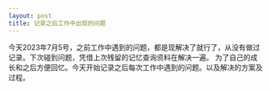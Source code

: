 ```yaml
---
layout: post
title: 记录之后工作中出现的问题
---
```

今天2023年7月5号，之前工作中遇到的问题，都是现解决了就行了，从没有做过记录。下次碰到问题，凭借上次残留的记忆查询资料在解决一遍。
为了自己的成长和之后方便回忆。今天开始记录之后每次工作中遇到的问题。以及解决的方案及过程。


